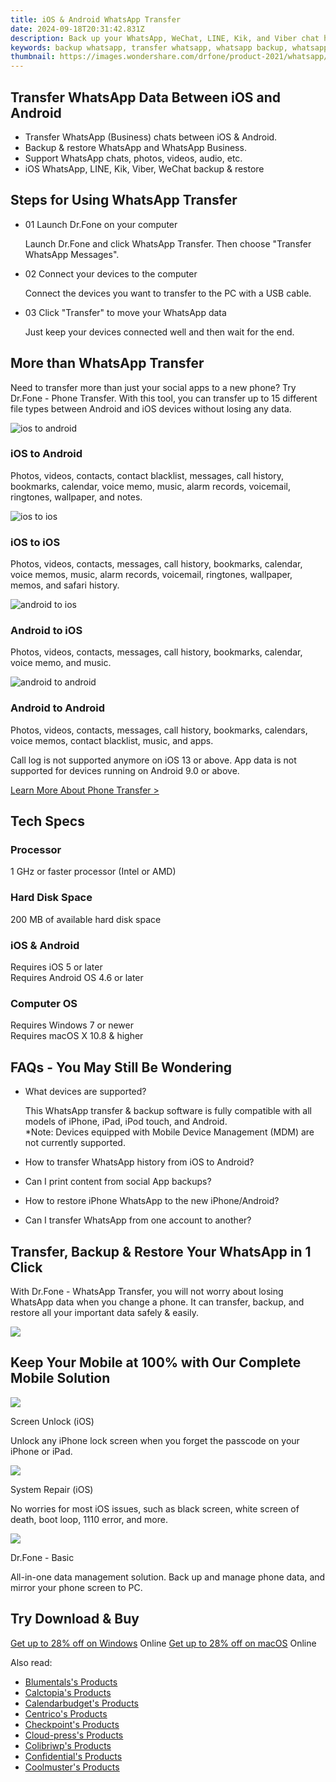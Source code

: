 ```yaml
---
title: iOS & Android WhatsApp Transfer 
date: 2024-09-18T20:31:42.831Z
description: Back up your WhatsApp, WeChat, LINE, Kik, and Viber chat history and attachments. Transfer WhatsApp data between OS without struggle.
keywords: backup whatsapp, transfer whatsapp, whatsapp backup, whatsapp transfer
thumbnail: https://images.wondershare.com/drfone/product-2021/whatsapp/whatsapp-banner.png
---
```


## Transfer WhatsApp Data Between iOS and Android

- Transfer WhatsApp (Business) chats between iOS & Android.
- Backup & restore WhatsApp and WhatsApp Business.
- Support WhatsApp chats, photos, videos, audio, etc.
- iOS WhatsApp, LINE, Kik, Viber, WeChat backup & restore

## Steps for Using WhatsApp Transfer

- 01 Launch Dr.Fone on your computer

    Launch Dr.Fone and click WhatsApp Transfer. Then choose "Transfer WhatsApp Messages".

- 02 Connect your devices to the computer

    Connect the devices you want to transfer to the PC with a USB cable.

- 03 Click "Transfer" to move your WhatsApp data

    Just keep your devices connected well and then wait for the end.

## More than WhatsApp Transfer

Need to transfer more than just your social apps to a new phone? Try Dr.Fone - Phone Transfer. With this tool, you can transfer up to 15 different file types between Android and iOS devices without losing any data.

![ios to android](https://images.wondershare.com/drfone/product-2021/whatsapp/ios-to-android.svg)

### iOS to Android

Photos, videos, contacts, contact blacklist, messages, call history, bookmarks, calendar, voice memo, music, alarm records, voicemail, ringtones, wallpaper, and notes.

![ios to ios](https://images.wondershare.com/drfone/product-2021/whatsapp/ios-to-ios.svg)

### iOS to iOS

Photos, videos, contacts, messages, call history, bookmarks, calendar, voice memos, music, alarm records, voicemail, ringtones, wallpaper, memos, and safari history.

![android to ios](https://images.wondershare.com/drfone/product-2021/whatsapp/android-to-ios.svg)

### Android to iOS

Photos, videos, contacts, messages, call history, bookmarks, calendar, voice memo, and music.

![android to android](https://images.wondershare.com/drfone/product-2021/whatsapp/android-to-android.svg)

### Android to Android

Photos, videos, contacts, messages, call history, bookmarks, calendars, voice memos, contact blacklist, music, and apps.

Call log is not supported anymore on iOS 13 or above. App data is not supported for devices running on Android 9.0 or above.

[Learn More About Phone Transfer >](https://drfone.wondershare.com/phone-switch.html)

## Tech Specs

### Processor

1 GHz or faster processor (Intel or AMD)

### Hard Disk Space

200 MB of available hard disk space

### iOS & Android

Requires iOS 5 or later  
Requires Android OS 4.6 or later

### Computer OS

Requires Windows 7 or newer  
Requires macOS X 10.8 & higher

## FAQs - You May Still Be Wondering

- What devices are supported?

    This WhatsApp transfer & backup software is fully compatible with all models of iPhone, iPad, iPod touch, and Android.  
    \*Note: Devices equipped with Mobile Device Management (MDM) are not currently supported.

- How to transfer WhatsApp history from iOS to Android?

- Can I print content from social App backups?

- How to restore iPhone WhatsApp to the new iPhone/Android?

- Can I transfer WhatsApp from one account to another?

## Transfer, Backup & Restore Your WhatsApp in 1 Click

With Dr.Fone - WhatsApp Transfer, you will not worry about losing WhatsApp data when you change a phone. It can transfer, backup, and restore all your important data safely & easily.

![](https://images.wondershare.com/drfone/product-2021/whatsapp/whatsapp-img5.png)

## Keep Your Mobile at 100% with Our Complete Mobile Solution

![](https://images.wondershare.com/drfone/product-2021/password/img_screen_unlock.svg)

Screen Unlock (iOS)

Unlock any iPhone lock screen when you forget the passcode on your iPhone or iPad.

![](https://images.wondershare.com/drfone/product-2021/password/img_phone_manager.svg)

System Repair (iOS)

No worries for most iOS issues, such as black screen, white screen of death, boot loop, 1110 error, and more.

![](https://images.wondershare.com/drfone/product-2021/password/img_phone_backup.svg)

Dr.Fone - Basic

All-in-one data management solution. Back up and manage phone data, and mirror your phone screen to PC.

## Try Download & Buy

[Get up to 28% off on Windows](https://secure.2checkout.com/order/cart.php?PRODS=27852413&QTY=1&AFFILIATE=108875&CART=1) Online
[Get up to 28% off on macOS](https://secure.2checkout.com/order/cart.php?PRODS=27852549&QTY=1&AFFILIATE=108875&CART=1) Online

<ins class="adsbygoogle"
    style="display:block"
    data-ad-format="autorelaxed"
    data-ad-client="ca-pub-7571918770474297"
    data-ad-slot="1223367746"></ins>

<span class="atpl-alsoreadstyle">Also read:</span>
<div><ul>
<li><a href="https://tools.techidaily.com/blumentals/products/"><u>Blumentals's Products</u></a></li>
<li><a href="https://tools.techidaily.com/calctopia/products/"><u>Calctopia's Products</u></a></li>
<li><a href="https://tools.techidaily.com/calendarbudget/products/"><u>Calendarbudget's Products</u></a></li>
<li><a href="https://tools.techidaily.com/centrico/products/"><u>Centrico's Products</u></a></li>
<li><a href="https://tools.techidaily.com/checkpoint/products/"><u>Checkpoint's Products</u></a></li>
<li><a href="https://tools.techidaily.com/cloud-press/products/"><u>Cloud-press's Products</u></a></li>
<li><a href="https://tools.techidaily.com/colibriwp/products/"><u>Colibriwp's Products</u></a></li>
<li><a href="https://tools.techidaily.com/confidential/products/"><u>Confidential's Products</u></a></li>
<li><a href="https://tools.techidaily.com/coolmuster/products/"><u>Coolmuster's Products</u></a></li>
</ul></div>

